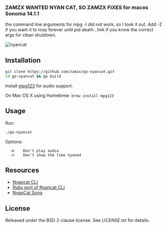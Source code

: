 ### ZAMZX WANTED NYAN CAT, SO ZAMZX FIXES for macos Sonoma 14.1.1

the command line arguments for mpg -l did not work, so I took it out. Add -Z if you want it to loop forever until pid death...lmk if you know the correct args for clean shutdown. 

![nyancat](http://i.imgur.com/4YSU5J6.gif)

## Installation

```sh
git clone https://github.com/zamzx/go-nyancat.git
cd go-nyancat && go build
```

Install [mpg123](http://www.mpg123.de/) for audio support.

On Mac OS X using Homebrew: `brew install mpg123`

## Usage

Run:

```sh
./go-nyancat
```

Options:

```
  -m    Don't play audio
  -n    Don't show the time nyaned
```

## Resources

- [Nyancat CLI](https://github.com/klange/nyancat)
- [Ruby port of Nyancat CLI](https://github.com/andatche/ruby_nyancat)
- [NyanCat Song](http://momolabo.lolipop.jp/nyancatsong/Nyan/Nyanyanyanyanyanyanya%21.html)

## License

Released under the BSD 2-clause license. See LICENSE.txt for details.
